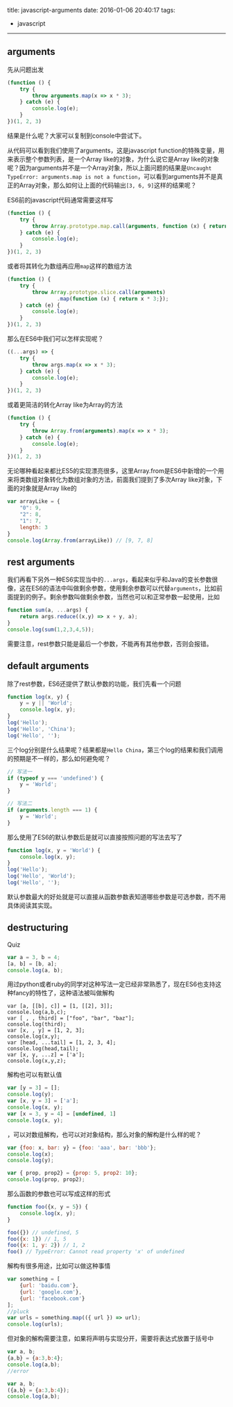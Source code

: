 title: javascript-arguments
date: 2016-01-06 20:40:17
tags:
- javascript

---

## arguments

先从问题出发
```javascript
(function () {
    try {
        throw arguments.map(x => x * 3);
    } catch (e) {
        console.log(e);
    }
})(1, 2, 3)
```
结果是什么呢？大家可以复制到console中尝试下。

从代码可以看到我们使用了arguments，这是javascript function的特殊变量，用来表示整个参数列表，是一个Array like的对象，为什么说它是Array like的对象呢？因为arguments并不是一个Array对象，所以上面问题的结果是`Uncaught TypeError: arguments.map is not a function`，可以看到arguments并不是真正的Array对象，那么如何让上面的代码输出`[3, 6, 9]`这样的结果呢？

ES6前的javascript代码通常需要这样写
```javascript
(function () {
    try {
        throw Array.prototype.map.call(arguments, function (x) { return x * 3;});
    } catch (e) {
        console.log(e);
    }
})(1, 2, 3)
```
或者将其转化为数组再应用`map`这样的数组方法
```javascript
(function () {
    try {
        throw Array.prototype.slice.call(arguments)
                .map(function (x) { return x * 3;});
    } catch (e) {
        console.log(e);
    }
})(1, 2, 3)
```
那么在ES6中我们可以怎样实现呢？
```javascript
((...args) => {
    try {
        throw args.map(x => x * 3);
    } catch (e) {
        console.log(e);
    }
})(1, 2, 3)
```
或着更简洁的转化Array like为Array的方法
```javascript
(function () {
    try {
        throw Array.from(arguments).map(x => x * 3);
    } catch (e) {
        console.log(e);
    }
})(1, 2, 3)
```
无论哪种看起来都比ES5的实现漂亮很多，这里Array.from是ES6中新增的一个用来将类数组对象转化为数组对象的方法，前面我们提到了多次Array like对象，下面的对象就是Array like的
```javascript
var arrayLike = {
    "0": 9,
    "2": 8,
    "1": 7,
    length: 3
}
console.log(Array.from(arrayLike)) // [9, 7, 8]
```

## rest arguments

我们再看下另外一种ES6实现当中的`...args`，看起来似乎和Java的变长参数很像，这在ES6的语法中叫做剩余参数，使用剩余参数可以代替`arguments`，比如前面提到的例子。剩余参数叫做剩余参数，当然也可以和正常参数一起使用，比如
```javascript
function sum(a, ...args) {
    return args.reduce((x,y) => x + y, a);
}
console.log(sum(1,2,3,4,5));
```
需要注意，rest参数只能是最后一个参数，不能再有其他参数，否则会报错。

## default arguments

除了rest参数，ES6还提供了默认参数的功能，我们先看一个问题
```javascript
function log(x, y) {
    y = y || 'World';
    console.log(x, y);
}
log('Hello');
log('Hello', 'China');
log('Hello', '');
```
三个log分别是什么结果呢？结果都是`Hello China`，第三个log的结果和我们调用的预期是不一样的，那么如何避免呢？
```javascript
// 写法一
if (typeof y === 'undefined') {
    y = 'World';
}

// 写法二
if (arguments.length === 1) {
    y = 'World';
}
```
那么使用了ES6的默认参数后是就可以直接按照问题的写法去写了
```javascript
function log(x, y = 'World') {
    console.log(x, y);
}
log('Hello');
log('Hello', 'World');
log('Hello', '');
```
默认参数最大的好处就是可以直接从函数参数表知道哪些参数是可选参数，而不用具体阅读其实现。

## destructuring

Quiz
```javascript
var a = 3, b = 4;
[a, b] = [b, a];
console.log(a, b);
```
用过python或者ruby的同学对这种写法一定已经非常熟悉了，现在ES6也支持这种fancy的特性了，这种语法被叫做解构
```javascritp
var [a, [[b], c]] = [1, [[2], 3]];
console.log(a,b,c);
var [ , , third] = ["foo", "bar", "baz"];
console.log(third);
var [x, , y] = [1, 2, 3];
console.log(x,y);
var [head, ...tail] = [1, 2, 3, 4];
console.log(head,tail);
var [x, y, ...z] = ['a'];
console.log(x,y,z);
```
解构也可以有默认值
```javascript
var [y = 3] = [];
console.log(y);
var [x, y = 3] = ['a'];
console.log(x, y);
var [x = 3, y = 4] = [undefined, 1]
console.log(x, y);
```

，可以对数组解构，也可以对对象结构，那么对象的解构是什么样的呢？
```javascript
var {foo: x, bar: y} = {foo: 'aaa', bar: 'bbb'};
console.log(x);
console.log(y); 

var { prop, prop2} = {prop: 5, prop2: 10};
console.log(prop, prop2);


```
那么函数的参数也可以写成这样的形式
```javascript
function foo({x, y = 5}) {
    console.log(x, y);
}

foo({}) // undefined, 5
foo({x: 1}) // 1, 5
foo({x: 1, y: 2}) // 1, 2
foo() // TypeError: Cannot read property 'x' of undefined
```
解构有很多用途，比如可以做这种事情
```javascript
var something = [
    {url: 'baidu.com'},
    {url: 'google.com'},
    {url: 'facebook.com'}
];
//pluck
var urls = something.map(({ url }) => url);
console.log(urls);
```
但对象的解构需要注意，如果将声明与实现分开，需要将表达式放置于括号中
```javascript
var a, b;
{a,b} = {a:3,b:4};
console.log(a,b);
//error

var a, b;
({a,b} = {a:3,b:4});
console.log(a,b);
```
